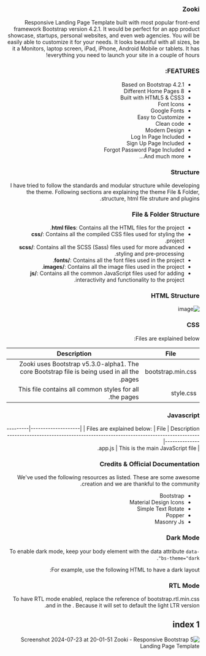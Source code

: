 ### Zooki 
Responsive Landing Page Template built with most popular front-end framework Bootstrap version 4.2.1. It would be perfect for an app product showcase, startups, personal websites, and even web agencies. You will be easily able to customize it for your needs. It looks beautiful with all sizes, be it a Monitors, laptop screen, iPad, iPhone, Android Mobile or tablets. It has everything you need to launch your site in a couple of hours!
### FEATURES:
+ Based on Bootstrap 4.2.1
+ 8 Different Home Pages
+ Built with HTML5 & CSS3
+ Font Icons
+ Google Fonts
+ Easy to Customize
+ Clean code
+ Modern Design
+ Log In Page Included
+ Sign Up Page Included
+ Forgot Password Page Included
+ And much more…
### Structure
I have tried to follow the standards and modular structure while developing the theme. Following sections are explaining the theme File & Folder, structure, html file struture and plugins.
### File & Folder Structure

- **html files**: Contains all the HTML files for the project.
- **css/**: Contains all the compiled CSS files used for styling the project.
- **scss/**: Contains all the SCSS (Sass) files used for more advanced styling and pre-processing.
- **fonts/**: Contains all the font files used in the project.
- **images/**: Contains all the image files used in the project.
- **js/**: Contains all the common JavaScript files used for adding interactivity and functionality to the project.
###  HTML Structure
  
![image](https://github.com/user-attachments/assets/bfb02b31-db1e-4d4d-bd29-df9f4fa89519)
### CSS
Files are explained below: 


| File               | Description                                                                                         |
|--------------------|-----------------------------------------------------------------------------------------------------|
| bootstrap.min.css  | Zooki uses Bootstrap v5.3.0-alpha1. The core Bootstrap file is being used in all the pages.         |
| style.css          | This file contains all common styles for all the pages.                                             |

### Javascript
Files are explained below:
| File               | Description                                                                                         |
|--------------------|-----------------------------------------------------------------------------------------------------|                                            
| app.js             | This is the main JavaScript file.  

  ### Credits & Official Documentation
  We've used the following resources as listed. These are some awesome creation and we are thankful to the community.
 + Bootstrap
 + Material Design Icons
 + Simple Text Rotate
 + Popper
 + Masonry Js
 ### Dark Mode
  To enable dark mode, keep your body element with the data attribute `data-bs-theme="dark"`.

For example, use the following HTML to have a dark layout:


<html data-bs-theme="dark">
  
### RTL Mode
To have RTL mode enabled, replace the reference of bootstrap.rtl.min.css and in the <html lang="en" dir="rtl">. Because it will set to default the light LTR version.


## index 1

![Screenshot 2024-07-23 at 20-01-51 Zooki - Responsive Bootstrap 5 Landing Page Template](https://github.com/user-attachments/assets/8cdc1359-cec1-4564-a43f-d3dc5a8c088e)

